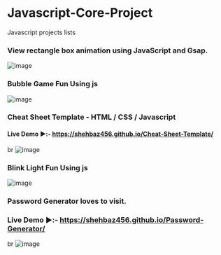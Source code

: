 # Javascript-Core-Project
Javascript projects lists

### View rectangle box animation using JavaScript and Gsap.  
![image](https://github.com/user-attachments/assets/2994fe07-f756-4969-a9a7-92296929cd5d)

### Bubble Game Fun Using js

![image](https://github.com/user-attachments/assets/cdfdcb0b-f985-42e4-9bd6-2f5d730ede8b)

### Cheat Sheet Template - HTML / CSS / Javascript

#### Live Demo ▶️:- https://shehbaz456.github.io/Cheat-Sheet-Template/
br
![image](https://github.com/user-attachments/assets/3eee4498-e61f-4761-8a1c-ad987a228ad9)

 ### Blink Light Fun Using js
![image](https://github.com/user-attachments/assets/8cdd8f0c-67a0-4b7d-bb58-a984f8625d18)

### Password Generator loves to visit.

### Live Demo ▶️:- https://shehbaz456.github.io/Password-Generator/
br
![image](https://github.com/user-attachments/assets/7631cd0b-e96b-47e6-a52f-6a555909964d)
